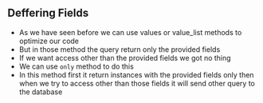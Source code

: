 ## Deffering Fields

- As we have seen before we can use values or value_list methods to optimize our code 
- But in those method the query return only the provided fields 
- If we want access other than the provided fields we got no thing
- We can use `only` method to do this
- In this method first it return instances with the provided fields only then when we try to access other than those fields it will send other query to the database
